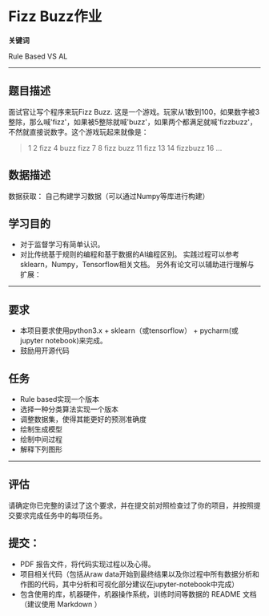 # Fizz Buzz作业

**关键词**

Rule Based VS AL

--------

## 题目描述
面试官让写个程序来玩Fizz Buzz. 这是一个游戏。玩家从1数到100，如果数字被3整除，那么喊'fizz'，如果被5整除就喊'buzz'，如果两个都满足就喊'fizzbuzz'，不然就直接说数字。这个游戏玩起来就像是：
> 1 2 fizz 4 buzz fizz 7 8 fizz buzz 11 fizz 13 14 fizzbuzz 16 ...

## 数据描述
数据获取：
自己构建学习数据（可以通过Numpy等库进行构建）

## 学习目的
- 对于监督学习有简单认识。
- 对比传统基于规则的编程和基于数据的AI编程区别。
实践过程可以参考sklearn，Numpy，Tensorflow相关文档。
另外有论文可以辅助进行理解与扩展：

---

## 要求

* 本项目要求使用python3.x + sklearn（或tensorflow） + pycharm(或jupyter notebook)来完成。
* 鼓励用开源代码


## 任务
* Rule based实现一个版本
* 选择一种分类算法实现一个版本
* 调整数据集，使得其能更好的预测准确度
* 绘制生成模型
* 绘制中间过程
* 解释下列图形

--------

## 评估
请确定你已完整的读过了这个要求，并在提交前对照检查过了你的项目，并按照提交要求完成任务中的每项任务。
                                
                                
## 提交：
* PDF 报告文件，将代码实现过程以及心得。
* 项目相关代码（包括从raw data开始到最终结果以及你过程中所有数据分析和作图的代码，其中分析和可视化部分建议在jupyter-notebook中完成）
* 包含使用的库，机器硬件，机器操作系统，训练时间等数据的 README 文档（建议使用 Markdown ）



